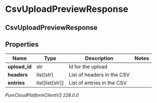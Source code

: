 # CsvUploadPreviewResponse

## CsvUploadPreviewResponse

## Properties

|Name | Type | Description | Notes|
|------------ | ------------- | ------------- | -------------|
| **upload_id** | str | Id for the upload | |
| **headers** | list[str] | List of headers in the CSV | |
| **entries** | list[list[str]] | List of entries in the CSV | |



_PureCloudPlatformClientV2 228.0.0_
